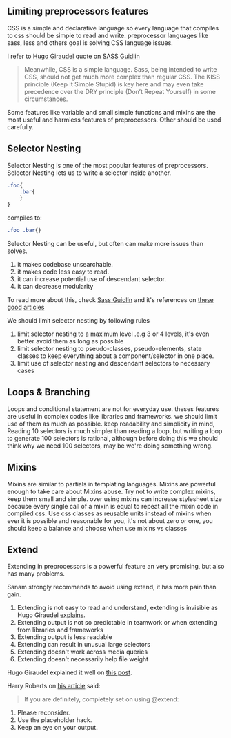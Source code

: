 ## Limiting preprocessors features
CSS is a simple and declarative language so every language that compiles to css should be
simple to read and write. preprocessor languages like sass, less and others goal is solving
CSS language issues.

I refer to [Hugo Giraudel](http://hugogiraudel.com/) quote on [SASS Guidlin](http://sass-guidelin.es/)
> Meanwhile, CSS is a simple language. Sass, being intended to write CSS, should not get
much more complex than regular CSS. The KISS principle (Keep It Simple Stupid) is
key here and may even take precedence over the DRY principle (Don’t Repeat Yourself)
in some circumstances.

Some features like variable and small simple functions and mixins are the most useful and harmless
features of preprocessors. Other should be used carefully.   

## Selector Nesting
Selector Nesting is one of the most popular features of preprocessors. Selector Nesting lets
us to write a selector inside another.

```scss
.foo{
    .bar{
    }
}
```
compiles to:
```css
.foo .bar{}
```

Selector Nesting can be useful, but often can make more issues than solves.

1. it makes codebase unsearchable.
2. it makes code less easy to read.
3. it can increase potential use of descendant selector.
4. it can decrease modularity

To read more about this, check [Sass Guidlin](http://sass-guidelin.es/) and it's references on 
[these](http://www.sitepoint.com/beware-selector-nesting-sass/)
[good](http://thesassway.com/beginner/the-inception-rule)
[articles](http://thesassway.com/intermediate/avoid-nested-selectors-for-more-modular-css) 
 
We should limit selector nesting by following rules

1. limit selector nesting to a maximum level .e.g 3 or 4 levels, it's even better avoid them as
long as possible
2. limit selector nesting to pseudo-classes, pseudo-elements, state classes to keep everything
 about a component/selector in one place.
3. limit use of selector nesting and descendant selectors to necessary cases    

## Loops & Branching
Loops and conditional statement are not for everyday use. theses features are useful in complex
codes like libraries and frameworks. we should limit use of them as much as possible. keep readability
and simplicity in mind, Reading 10 selectors is much simpler than reading a loop, but writing a loop to 
generate 100 selectors is rational, although before doing this we should think why we need 100 selectors,
may be we're doing something wrong.

## Mixins
Mixins are similar to partials in templating languages. Mixins are powerful enough to take care about 
Mixins abuse. Try not to write complex mixins, keep them small and simple. over using mixins
can increase stylesheet size because every single call of a mixin is equal to repeat all the mixin code
in compiled css. Use css classes as reusable units instead of mixins when ever it is possible and
reasonable for you, it's not about zero or one, you should keep a balance and choose when use mixins vs
classes

## Extend
Extending in preprocessors is a powerful feature an very promising, but also has many problems.

Sanam strongly recommends to avoid using extend, it has more pain than gain.

1. Extending is not easy to read and understand, extending is invisible as Hugo Giraudel 
 [explains](http://www.sitepoint.com/avoid-sass-extend/).
2. Extending output is not so predictable in teamwork or when extending from libraries and frameworks 
3. Extending output is less readable
4. Extending can result in unusual large selectors
5. Extending doesn't work across media queries
6. Extending doesn't necessarily help file weight

Hugo Giraudel explained it well on [this post](http://www.sitepoint.com/avoid-sass-extend/).

Harry Roberts on [his article](http://csswizardry.com/2014/11/when-to-use-extend-when-to-use-a-mixin/) said:
 
> If you are definitely, completely set on using @extend:

1. Please reconsider.
2. Use the placeholder hack.
3. Keep an eye on your output.
